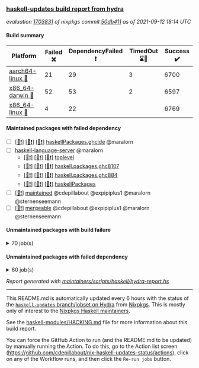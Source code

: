 ### [haskell-updates build report from hydra](https://hydra.nixos.org/jobset/nixpkgs/haskell-updates)
*evaluation [1703831](https://hydra.nixos.org/eval/1703831) of nixpkgs commit [50db411](https://github.com/NixOS/nixpkgs/commits/50db4114027783a597604a45ea0b3310f6b3d5da) as of 2021-09-12 18:14 UTC*
#### Build summary

 | Platform | Failed :x: | DependencyFailed :heavy_exclamation_mark: | TimedOut :hourglass::no_entry_sign: | Success :heavy_check_mark: | 
 | --- | --- | --- | --- | --- | 
 | [aarch64-linux :iphone:](https://hydra.nixos.org/eval/1703831?filter=.aarch64-linux) | 21 | 29 | 3 | 6700 | 
 | [x86_64-darwin :apple:](https://hydra.nixos.org/eval/1703831?filter=.x86_64-darwin) | 52 | 53 | 2 | 6597 | 
 | [x86_64-linux :penguin:](https://hydra.nixos.org/eval/1703831?filter=.x86_64-linux) | 4 | 22 |  | 6769 | 
#### Maintained packages with failed dependency
- [ ] [[:iphone::heavy_exclamation_mark:]](https://hydra.nixos.org/build/152674184) [[:apple::heavy_exclamation_mark:]](https://hydra.nixos.org/build/152675489) [[:penguin::heavy_exclamation_mark:]](https://hydra.nixos.org/build/152675840) [haskellPackages.ghcide](https://hydra.nixos.org/eval/1703831?filter=haskellPackages.ghcide) @maralorn
- [ ] [haskell-language-server](https://hydra.nixos.org/eval/1703831?filter=haskell-language-server) @maralorn
  - [[:iphone::heavy_exclamation_mark:]](https://hydra.nixos.org/build/152674843) [[:apple::heavy_exclamation_mark:]](https://hydra.nixos.org/build/152675853) [[:penguin::heavy_exclamation_mark:]](https://hydra.nixos.org/build/152673848) [toplevel](https://hydra.nixos.org/eval/1703831?filter=haskell-language-server)
  - [[:iphone::heavy_exclamation_mark:]](https://hydra.nixos.org/build/152675355) [[:apple::heavy_exclamation_mark:]](https://hydra.nixos.org/build/152675803) [[:penguin::heavy_exclamation_mark:]](https://hydra.nixos.org/build/152673775) [haskell.packages.ghc8107](https://hydra.nixos.org/eval/1703831?filter=haskell.packages.ghc8107.haskell-language-server)
  - [[:iphone::heavy_exclamation_mark:]](https://hydra.nixos.org/build/152675818) [[:apple::heavy_exclamation_mark:]](https://hydra.nixos.org/build/152674180) [[:penguin::heavy_exclamation_mark:]](https://hydra.nixos.org/build/152675198) [haskell.packages.ghc884](https://hydra.nixos.org/eval/1703831?filter=haskell.packages.ghc884.haskell-language-server)
  - [[:iphone::heavy_exclamation_mark:]](https://hydra.nixos.org/build/152674367) [[:apple::heavy_exclamation_mark:]](https://hydra.nixos.org/build/152674304) [[:penguin::heavy_exclamation_mark:]](https://hydra.nixos.org/build/152674098) [haskellPackages](https://hydra.nixos.org/eval/1703831?filter=haskellPackages.haskell-language-server)
- [ ] [[:penguin::heavy_exclamation_mark:]](https://hydra.nixos.org/build/152799495) [maintained](https://hydra.nixos.org/eval/1703831?filter=maintained) @cdepillabout @expipiplus1 @maralorn @sternenseemann
- [ ] [[:penguin::heavy_exclamation_mark:]](https://hydra.nixos.org/build/152799498) [mergeable](https://hydra.nixos.org/eval/1703831?filter=mergeable) @cdepillabout @expipiplus1 @maralorn @sternenseemann
#### Unmaintained packages with build failure
<details><summary>70 job(s) </summary>

- [ ] [[:iphone::heavy_check_mark:]](https://hydra.nixos.org/build/152507340) [[:apple::x:]](https://hydra.nixos.org/build/152492362) [[:penguin::heavy_check_mark:]](https://hydra.nixos.org/build/152507652) [haskellPackages.FractalArt](https://hydra.nixos.org/eval/1703831?filter=haskellPackages.FractalArt) 
- [ ] [[:iphone::x:]](https://hydra.nixos.org/build/152509575) [[:apple::heavy_check_mark:]](https://hydra.nixos.org/build/152508639) [[:penguin::heavy_check_mark:]](https://hydra.nixos.org/build/152494069) [haskellPackages.HsASA](https://hydra.nixos.org/eval/1703831?filter=haskellPackages.HsASA) 
- [ ] [[:iphone::x:]](https://hydra.nixos.org/build/152502435) [[:apple::heavy_check_mark:]](https://hydra.nixos.org/build/152509590) [[:penguin::heavy_check_mark:]](https://hydra.nixos.org/build/152504373) [haskellPackages.OrderedBits](https://hydra.nixos.org/eval/1703831?filter=haskellPackages.OrderedBits) 
- [ ] [[:iphone::x:]](https://hydra.nixos.org/build/152674026) [[:apple::heavy_check_mark:]](https://hydra.nixos.org/build/152674534) [[:penguin::heavy_check_mark:]](https://hydra.nixos.org/build/152675104) [haskellPackages.accelerate-llvm](https://hydra.nixos.org/eval/1703831?filter=haskellPackages.accelerate-llvm) 
- [ ] [[:iphone::x:]](https://hydra.nixos.org/build/152506339) [[:apple::heavy_check_mark:]](https://hydra.nixos.org/build/152493553) [[:penguin::heavy_check_mark:]](https://hydra.nixos.org/build/152500978) [haskellPackages.cdar-mBound](https://hydra.nixos.org/eval/1703831?filter=haskellPackages.cdar-mBound) 
- [ ] [[:iphone::heavy_check_mark:]](https://hydra.nixos.org/build/152500622) [[:apple::x:]](https://hydra.nixos.org/build/152507571) [[:penguin::heavy_check_mark:]](https://hydra.nixos.org/build/152494380) [haskellPackages.chiphunk](https://hydra.nixos.org/eval/1703831?filter=haskellPackages.chiphunk) 
- [ ] [[:iphone::heavy_check_mark:]](https://hydra.nixos.org/build/152492258) [[:apple::x:]](https://hydra.nixos.org/build/152495683) [[:penguin::heavy_check_mark:]](https://hydra.nixos.org/build/152502834) [haskellPackages.di-core](https://hydra.nixos.org/eval/1703831?filter=haskellPackages.di-core) 
- [ ] [[:iphone::heavy_check_mark:]](https://hydra.nixos.org/build/152509168) [[:apple::x:]](https://hydra.nixos.org/build/152494561) [[:penguin::heavy_check_mark:]](https://hydra.nixos.org/build/152509478) [haskellPackages.discount](https://hydra.nixos.org/eval/1703831?filter=haskellPackages.discount) 
- [ ] [[:iphone::heavy_check_mark:]](https://hydra.nixos.org/build/152491784) [[:apple::x:]](https://hydra.nixos.org/build/152503527) [[:penguin::heavy_check_mark:]](https://hydra.nixos.org/build/152505326) [haskellPackages.diskhash](https://hydra.nixos.org/eval/1703831?filter=haskellPackages.diskhash) 
- [ ] [[:iphone::x:]](https://hydra.nixos.org/build/152568518) [[:apple::x:]](https://hydra.nixos.org/build/152568517) [[:penguin::x:]](https://hydra.nixos.org/build/152568522) [haskellPackages.doi](https://hydra.nixos.org/eval/1703831?filter=haskellPackages.doi) 
- [ ] [[:iphone::x:]](https://hydra.nixos.org/build/152510217) [[:apple::x:]](https://hydra.nixos.org/build/152511087) [[:penguin::heavy_check_mark:]](https://hydra.nixos.org/build/152492512) [haskellPackages.easytensor](https://hydra.nixos.org/eval/1703831?filter=haskellPackages.easytensor) 
- [ ] [[:iphone::heavy_check_mark:]](https://hydra.nixos.org/build/152507869) [[:apple::x:]](https://hydra.nixos.org/build/152509447) [[:penguin::heavy_check_mark:]](https://hydra.nixos.org/build/152498902) [haskellPackages.epub-tools](https://hydra.nixos.org/eval/1703831?filter=haskellPackages.epub-tools) 
- [ ] [[:iphone::heavy_check_mark:]](https://hydra.nixos.org/build/152492340) [[:apple::x:]](https://hydra.nixos.org/build/152503115) [[:penguin::heavy_check_mark:]](https://hydra.nixos.org/build/152492253) [haskellPackages.exinst](https://hydra.nixos.org/eval/1703831?filter=haskellPackages.exinst) 
- [ ] [[:iphone::heavy_check_mark:]](https://hydra.nixos.org/build/152494058) [[:apple::x:]](https://hydra.nixos.org/build/152499080) [[:penguin::heavy_check_mark:]](https://hydra.nixos.org/build/152509344) [haskellPackages.float128](https://hydra.nixos.org/eval/1703831?filter=haskellPackages.float128) 
- [ ] [[:iphone::x:]](https://hydra.nixos.org/build/152502685) [[:apple::heavy_check_mark:]](https://hydra.nixos.org/build/152499222) [[:penguin::heavy_check_mark:]](https://hydra.nixos.org/build/152499417) [haskellPackages.freetype2](https://hydra.nixos.org/eval/1703831?filter=haskellPackages.freetype2) 
- [ ] [[:iphone::heavy_check_mark:]](https://hydra.nixos.org/build/152499733) [[:apple::x:]](https://hydra.nixos.org/build/152500123) [[:penguin::heavy_check_mark:]](https://hydra.nixos.org/build/152509730) [haskellPackages.gi-gdkx11](https://hydra.nixos.org/eval/1703831?filter=haskellPackages.gi-gdkx11) 
- [ ] [[:iphone::x:]](https://hydra.nixos.org/build/152508115) [[:penguin::heavy_check_mark:]](https://hydra.nixos.org/build/152505073) [haskellPackages.gnome-keyring](https://hydra.nixos.org/eval/1703831?filter=haskellPackages.gnome-keyring) 
- [ ] [[:iphone::heavy_check_mark:]](https://hydra.nixos.org/build/152509449) [[:apple::x:]](https://hydra.nixos.org/build/152491474) [[:penguin::heavy_check_mark:]](https://hydra.nixos.org/build/152496717) [haskellPackages.gtk-traymanager](https://hydra.nixos.org/eval/1703831?filter=haskellPackages.gtk-traymanager) 
- [ ] [[:iphone::heavy_check_mark:]](https://hydra.nixos.org/build/152509437) [[:apple::x:]](https://hydra.nixos.org/build/152505878) [[:penguin::heavy_check_mark:]](https://hydra.nixos.org/build/152498632) [haskellPackages.hamid](https://hydra.nixos.org/eval/1703831?filter=haskellPackages.hamid) 
- [ ] [[:iphone::heavy_check_mark:]](https://hydra.nixos.org/build/152505618) [[:apple::x:]](https://hydra.nixos.org/build/152500441) [[:penguin::heavy_check_mark:]](https://hydra.nixos.org/build/152499062) [haskellPackages.hid](https://hydra.nixos.org/eval/1703831?filter=haskellPackages.hid) 
- [ ] [[:iphone::heavy_check_mark:]](https://hydra.nixos.org/build/152491448) [[:apple::x:]](https://hydra.nixos.org/build/152492993) [[:penguin::heavy_check_mark:]](https://hydra.nixos.org/build/152509316) [haskellPackages.highlight](https://hydra.nixos.org/eval/1703831?filter=haskellPackages.highlight) 
- [ ] [[:iphone::x:]](https://hydra.nixos.org/build/152674684) [[:apple::x:]](https://hydra.nixos.org/build/152674021) [[:penguin::x:]](https://hydra.nixos.org/build/152675293) [haskellPackages.hls-plugin-api](https://hydra.nixos.org/eval/1703831?filter=haskellPackages.hls-plugin-api) 
- [ ] [[:iphone::heavy_check_mark:]](https://hydra.nixos.org/build/152498282) [[:apple::x:]](https://hydra.nixos.org/build/152503065) [[:penguin::heavy_check_mark:]](https://hydra.nixos.org/build/152493836) [haskellPackages.hmatrix-morpheus](https://hydra.nixos.org/eval/1703831?filter=haskellPackages.hmatrix-morpheus) 
- [ ] [[:iphone::heavy_check_mark:]](https://hydra.nixos.org/build/152493392) [[:apple::x:]](https://hydra.nixos.org/build/152505935) [[:penguin::heavy_check_mark:]](https://hydra.nixos.org/build/152494472) [haskellPackages.hmidi](https://hydra.nixos.org/eval/1703831?filter=haskellPackages.hmidi) 
- [ ] [[:iphone::x:]](https://hydra.nixos.org/build/152502960) [[:apple::heavy_check_mark:]](https://hydra.nixos.org/build/152496910) [[:penguin::heavy_check_mark:]](https://hydra.nixos.org/build/152509476) [haskellPackages.hq](https://hydra.nixos.org/eval/1703831?filter=haskellPackages.hq) 
- [ ] [[:iphone::heavy_check_mark:]](https://hydra.nixos.org/build/152501615) [[:apple::x:]](https://hydra.nixos.org/build/152500540) [[:penguin::heavy_check_mark:]](https://hydra.nixos.org/build/152493174) [haskellPackages.hs](https://hydra.nixos.org/eval/1703831?filter=haskellPackages.hs) 
- [ ] [[:iphone::heavy_check_mark:]](https://hydra.nixos.org/build/152495733) [[:apple::x:]](https://hydra.nixos.org/build/152510428) [[:penguin::heavy_check_mark:]](https://hydra.nixos.org/build/152496991) [haskellPackages.hsshellscript](https://hydra.nixos.org/eval/1703831?filter=haskellPackages.hsshellscript) 
- [ ] [[:iphone::heavy_check_mark:]](https://hydra.nixos.org/build/152496321) [[:apple::x:]](https://hydra.nixos.org/build/152510340) [[:penguin::heavy_check_mark:]](https://hydra.nixos.org/build/152504853) [haskellPackages.hssourceinfo](https://hydra.nixos.org/eval/1703831?filter=haskellPackages.hssourceinfo) 
- [ ] [[:iphone::heavy_check_mark:]](https://hydra.nixos.org/build/152497738) [[:apple::x:]](https://hydra.nixos.org/build/152507085) [[:penguin::heavy_check_mark:]](https://hydra.nixos.org/build/152495939) [haskellPackages.huckleberry](https://hydra.nixos.org/eval/1703831?filter=haskellPackages.huckleberry) 
- [ ] [[:iphone::heavy_check_mark:]](https://hydra.nixos.org/build/152497943) [[:apple::x:]](https://hydra.nixos.org/build/152510822) [[:penguin::heavy_check_mark:]](https://hydra.nixos.org/build/152500957) [haskellPackages.ipcvar](https://hydra.nixos.org/eval/1703831?filter=haskellPackages.ipcvar) 
- [ ] [[:iphone::heavy_check_mark:]](https://hydra.nixos.org/build/152508595) [[:apple::x:]](https://hydra.nixos.org/build/152495872) [[:penguin::heavy_check_mark:]](https://hydra.nixos.org/build/152495263) [haskellPackages.keep-alive](https://hydra.nixos.org/eval/1703831?filter=haskellPackages.keep-alive) 
- [ ] [[:iphone::x:]](https://hydra.nixos.org/build/152510579) [[:apple::heavy_check_mark:]](https://hydra.nixos.org/build/152494298) [[:penguin::heavy_check_mark:]](https://hydra.nixos.org/build/152497045) [haskellPackages.libBF](https://hydra.nixos.org/eval/1703831?filter=haskellPackages.libBF) 
- [ ] [[:iphone::heavy_check_mark:]](https://hydra.nixos.org/build/152675777) [[:apple::x:]](https://hydra.nixos.org/build/152675352) [[:penguin::heavy_check_mark:]](https://hydra.nixos.org/build/152673774) [haskellPackages.loc](https://hydra.nixos.org/eval/1703831?filter=haskellPackages.loc) 
- [ ] [[:iphone::x:]](https://hydra.nixos.org/build/152492818) [[:apple::heavy_check_mark:]](https://hydra.nixos.org/build/152509719) [[:penguin::heavy_check_mark:]](https://hydra.nixos.org/build/152511494) [haskellPackages.long-double](https://hydra.nixos.org/eval/1703831?filter=haskellPackages.long-double) 
- [ ] [[:iphone::heavy_check_mark:]](https://hydra.nixos.org/build/152498117) [[:apple::x:]](https://hydra.nixos.org/build/152507513) [[:penguin::heavy_check_mark:]](https://hydra.nixos.org/build/152497932) [haskellPackages.mediawiki2latex](https://hydra.nixos.org/eval/1703831?filter=haskellPackages.mediawiki2latex) 
- [ ] [[:iphone::heavy_check_mark:]](https://hydra.nixos.org/build/152497097) [[:apple::x:]](https://hydra.nixos.org/build/152508931) [[:penguin::heavy_check_mark:]](https://hydra.nixos.org/build/152500562) [haskellPackages.mercury-api](https://hydra.nixos.org/eval/1703831?filter=haskellPackages.mercury-api) 
- [ ] [[:iphone::heavy_check_mark:]](https://hydra.nixos.org/build/152502460) [[:apple::x:]](https://hydra.nixos.org/build/152508919) [[:penguin::heavy_check_mark:]](https://hydra.nixos.org/build/152499666) [haskellPackages.nano-cryptr](https://hydra.nixos.org/eval/1703831?filter=haskellPackages.nano-cryptr) 
- [ ] [[:iphone::x:]](https://hydra.nixos.org/build/152502821) [[:apple::heavy_check_mark:]](https://hydra.nixos.org/build/152493209) [[:penguin::heavy_check_mark:]](https://hydra.nixos.org/build/152505517) [haskellPackages.nlopt-haskell](https://hydra.nixos.org/eval/1703831?filter=haskellPackages.nlopt-haskell) 
- [ ] [[:iphone::heavy_check_mark:]](https://hydra.nixos.org/build/152675633) [[:apple::heavy_exclamation_mark:]](https://hydra.nixos.org/build/152675959) [[:penguin::x:]](https://hydra.nixos.org/build/152674970) [haskellPackages.nri-http](https://hydra.nixos.org/eval/1703831?filter=haskellPackages.nri-http) 
- [ ] [[:iphone::heavy_check_mark:]](https://hydra.nixos.org/build/152674791) [[:apple::x:]](https://hydra.nixos.org/build/152674974) [[:penguin::heavy_check_mark:]](https://hydra.nixos.org/build/152673783) [haskellPackages.nri-observability](https://hydra.nixos.org/eval/1703831?filter=haskellPackages.nri-observability) 
- [ ] [[:iphone::heavy_check_mark:]](https://hydra.nixos.org/build/152502471) [[:apple::x:]](https://hydra.nixos.org/build/152503280) [[:penguin::heavy_check_mark:]](https://hydra.nixos.org/build/152495713) [haskellPackages.opencv](https://hydra.nixos.org/eval/1703831?filter=haskellPackages.opencv) 
- [ ] [[:iphone::heavy_check_mark:]](https://hydra.nixos.org/build/152675233) [[:apple::x:]](https://hydra.nixos.org/build/152675636) [[:penguin::heavy_check_mark:]](https://hydra.nixos.org/build/152675536) [haskellPackages.persistent-pagination](https://hydra.nixos.org/eval/1703831?filter=haskellPackages.persistent-pagination) 
- [ ] [[:iphone::x:]](https://hydra.nixos.org/build/152491607) [[:apple::heavy_check_mark:]](https://hydra.nixos.org/build/152502926) [[:penguin::heavy_check_mark:]](https://hydra.nixos.org/build/152494423) [haskellPackages.picosat](https://hydra.nixos.org/eval/1703831?filter=haskellPackages.picosat) 
- [ ] [[:iphone::heavy_check_mark:]](https://hydra.nixos.org/build/152503407) [[:apple::x:]](https://hydra.nixos.org/build/152503003) [[:penguin::heavy_check_mark:]](https://hydra.nixos.org/build/152499598) [haskellPackages.ping-wrapper](https://hydra.nixos.org/eval/1703831?filter=haskellPackages.ping-wrapper) 
- [ ] [[:iphone::heavy_check_mark:]](https://hydra.nixos.org/build/152500149) [[:apple::x:]](https://hydra.nixos.org/build/152507350) [[:penguin::heavy_check_mark:]](https://hydra.nixos.org/build/152505410) [haskellPackages.pipes-zlib](https://hydra.nixos.org/eval/1703831?filter=haskellPackages.pipes-zlib) 
- [ ] [[:iphone::x:]](https://hydra.nixos.org/build/152500434) [[:apple::heavy_check_mark:]](https://hydra.nixos.org/build/152496200) [[:penguin::heavy_check_mark:]](https://hydra.nixos.org/build/152497792) [haskellPackages.poker](https://hydra.nixos.org/eval/1703831?filter=haskellPackages.poker) 
- [ ] [[:iphone::heavy_check_mark:]](https://hydra.nixos.org/build/152510250) [[:apple::x:]](https://hydra.nixos.org/build/152502006) [[:penguin::heavy_check_mark:]](https://hydra.nixos.org/build/152501309) [haskellPackages.posix-socket](https://hydra.nixos.org/eval/1703831?filter=haskellPackages.posix-socket) 
- [ ] [[:iphone::heavy_check_mark:]](https://hydra.nixos.org/build/152511205) [[:apple::x:]](https://hydra.nixos.org/build/152506708) [[:penguin::heavy_check_mark:]](https://hydra.nixos.org/build/152510997) [haskellPackages.posix-timer](https://hydra.nixos.org/eval/1703831?filter=haskellPackages.posix-timer) 
- [ ] [[:iphone::heavy_check_mark:]](https://hydra.nixos.org/build/152493116) [[:apple::x:]](https://hydra.nixos.org/build/152507038) [[:penguin::heavy_check_mark:]](https://hydra.nixos.org/build/152493952) [haskellPackages.pthread](https://hydra.nixos.org/eval/1703831?filter=haskellPackages.pthread) 
- [ ] [[:iphone::x:]](https://hydra.nixos.org/build/152673779) [[:apple::heavy_check_mark:]](https://hydra.nixos.org/build/152673751) [[:penguin::heavy_check_mark:]](https://hydra.nixos.org/build/152674969) [haskellPackages.ptr-poker](https://hydra.nixos.org/eval/1703831?filter=haskellPackages.ptr-poker) 
- [ ] [[:iphone::heavy_check_mark:]](https://hydra.nixos.org/build/152675440) [[:apple::x:]](https://hydra.nixos.org/build/152675680) [[:penguin::heavy_check_mark:]](https://hydra.nixos.org/build/152675151) [haskellPackages.sandwich-webdriver](https://hydra.nixos.org/eval/1703831?filter=haskellPackages.sandwich-webdriver) 
- [ ] [[:iphone::heavy_check_mark:]](https://hydra.nixos.org/build/152505368) [[:apple::x:]](https://hydra.nixos.org/build/152508856) [[:penguin::heavy_check_mark:]](https://hydra.nixos.org/build/152495663) [haskellPackages.sdp](https://hydra.nixos.org/eval/1703831?filter=haskellPackages.sdp) 
- [ ] [[:iphone::heavy_check_mark:]](https://hydra.nixos.org/build/152491328) [[:apple::x:]](https://hydra.nixos.org/build/152499898) [[:penguin::heavy_check_mark:]](https://hydra.nixos.org/build/152493868) [haskellPackages.select](https://hydra.nixos.org/eval/1703831?filter=haskellPackages.select) 
- [ ] [[:iphone::heavy_check_mark:]](https://hydra.nixos.org/build/152508391) [[:apple::x:]](https://hydra.nixos.org/build/152505856) [[:penguin::heavy_check_mark:]](https://hydra.nixos.org/build/152499076) [haskellPackages.shared-memory](https://hydra.nixos.org/eval/1703831?filter=haskellPackages.shared-memory) 
- [ ] [[:iphone::heavy_check_mark:]](https://hydra.nixos.org/build/152508946) [[:apple::x:]](https://hydra.nixos.org/build/152497347) [[:penguin::heavy_check_mark:]](https://hydra.nixos.org/build/152507875) [haskellPackages.sysinfo](https://hydra.nixos.org/eval/1703831?filter=haskellPackages.sysinfo) 
- [ ] [[:iphone::heavy_check_mark:]](https://hydra.nixos.org/build/152500136) [[:apple::x:]](https://hydra.nixos.org/build/152502603) [[:penguin::heavy_check_mark:]](https://hydra.nixos.org/build/152498644) [haskellPackages.tailfile-hinotify](https://hydra.nixos.org/eval/1703831?filter=haskellPackages.tailfile-hinotify) 
- [ ] [[:iphone::heavy_check_mark:]](https://hydra.nixos.org/build/152500539) [[:apple::x:]](https://hydra.nixos.org/build/152504061) [[:penguin::heavy_check_mark:]](https://hydra.nixos.org/build/152506760) [haskellPackages.thyme](https://hydra.nixos.org/eval/1703831?filter=haskellPackages.thyme) 
- [ ] [[:iphone::x:]](https://hydra.nixos.org/build/152675257) [[:apple::heavy_check_mark:]](https://hydra.nixos.org/build/152675018) [[:penguin::heavy_check_mark:]](https://hydra.nixos.org/build/152675786) [haskellPackages.type-natural](https://hydra.nixos.org/eval/1703831?filter=haskellPackages.type-natural) 
- [ ] [[:iphone::heavy_check_mark:]](https://hydra.nixos.org/build/152505279) [[:apple::x:]](https://hydra.nixos.org/build/152511356) [[:penguin::heavy_check_mark:]](https://hydra.nixos.org/build/152495443) [haskellPackages.tz](https://hydra.nixos.org/eval/1703831?filter=haskellPackages.tz) 
- [ ] [[:iphone::x:]](https://hydra.nixos.org/build/152504919) [[:apple::heavy_check_mark:]](https://hydra.nixos.org/build/152497417) [[:penguin::heavy_check_mark:]](https://hydra.nixos.org/build/152495249) [haskellPackages.unicode-properties](https://hydra.nixos.org/eval/1703831?filter=haskellPackages.unicode-properties) 
- [ ] [[:iphone::heavy_check_mark:]](https://hydra.nixos.org/build/152675872) [[:apple::x:]](https://hydra.nixos.org/build/152675203) [[:penguin::heavy_check_mark:]](https://hydra.nixos.org/build/152674525) [haskellPackages.wai-middleware-metrics](https://hydra.nixos.org/eval/1703831?filter=haskellPackages.wai-middleware-metrics) 
- [ ] [[:iphone::x:]](https://hydra.nixos.org/build/152568521) [[:apple::x:]](https://hydra.nixos.org/build/152568519) [[:penguin::x:]](https://hydra.nixos.org/build/152568520) [haskellPackages.windowslive](https://hydra.nixos.org/eval/1703831?filter=haskellPackages.windowslive) 
- [ ] [[:iphone::x:]](https://hydra.nixos.org/build/152494030) [[:apple::heavy_check_mark:]](https://hydra.nixos.org/build/152500501) [[:penguin::heavy_check_mark:]](https://hydra.nixos.org/build/152500564) [haskellPackages.wiringPi](https://hydra.nixos.org/eval/1703831?filter=haskellPackages.wiringPi) 
- [ ] [[:iphone::heavy_check_mark:]](https://hydra.nixos.org/build/152505793) [[:apple::x:]](https://hydra.nixos.org/build/152508752) [[:penguin::heavy_check_mark:]](https://hydra.nixos.org/build/152500553) [tests.haskell.writers](https://hydra.nixos.org/eval/1703831?filter=tests.haskell.writers) 
- [ ] [[:iphone::x:]](https://hydra.nixos.org/build/152511483) [[:apple::heavy_check_mark:]](https://hydra.nixos.org/build/152504139) [[:penguin::heavy_check_mark:]](https://hydra.nixos.org/build/152497474) [haskellPackages.x86-64bit](https://hydra.nixos.org/eval/1703831?filter=haskellPackages.x86-64bit) 
- [ ] [[:iphone::heavy_check_mark:]](https://hydra.nixos.org/build/152494292) [[:apple::x:]](https://hydra.nixos.org/build/152491427) [[:penguin::heavy_check_mark:]](https://hydra.nixos.org/build/152497933) [haskellPackages.xmonad-utils](https://hydra.nixos.org/eval/1703831?filter=haskellPackages.xmonad-utils) 
- [ ] [[:iphone::heavy_check_mark:]](https://hydra.nixos.org/build/152507362) [[:apple::x:]](https://hydra.nixos.org/build/152501086) [[:penguin::heavy_check_mark:]](https://hydra.nixos.org/build/152496267) [haskellPackages.yoga](https://hydra.nixos.org/eval/1703831?filter=haskellPackages.yoga) 
- [ ] [[:iphone::heavy_check_mark:]](https://hydra.nixos.org/build/152508768) [[:apple::x:]](https://hydra.nixos.org/build/152502036) [[:penguin::heavy_check_mark:]](https://hydra.nixos.org/build/152491324) [haskellPackages.zip](https://hydra.nixos.org/eval/1703831?filter=haskellPackages.zip) 
- [ ] [[:iphone::heavy_check_mark:]](https://hydra.nixos.org/build/152505919) [[:apple::x:]](https://hydra.nixos.org/build/152491853) [[:penguin::heavy_check_mark:]](https://hydra.nixos.org/build/152496332) [haskellPackages.zot](https://hydra.nixos.org/eval/1703831?filter=haskellPackages.zot) 
- [ ] [[:iphone::heavy_check_mark:]](https://hydra.nixos.org/build/152500311) [[:apple::x:]](https://hydra.nixos.org/build/152503647) [[:penguin::heavy_check_mark:]](https://hydra.nixos.org/build/152503070) [haskellPackages.zxcvbn-c](https://hydra.nixos.org/eval/1703831?filter=haskellPackages.zxcvbn-c) 
</details>

#### Unmaintained packages with failed dependency
<details><summary>60 job(s) </summary>

- [ ] [[:iphone::heavy_exclamation_mark:]](https://hydra.nixos.org/build/152500394) [[:apple::heavy_check_mark:]](https://hydra.nixos.org/build/152511009) [[:penguin::heavy_check_mark:]](https://hydra.nixos.org/build/152500631) [haskellPackages.PrimitiveArray](https://hydra.nixos.org/eval/1703831?filter=haskellPackages.PrimitiveArray) 
- [ ] [[:iphone::heavy_check_mark:]](https://hydra.nixos.org/build/152673861) [[:apple::heavy_exclamation_mark:]](https://hydra.nixos.org/build/152675706) [[:penguin::heavy_check_mark:]](https://hydra.nixos.org/build/152674953) [haskellPackages.antiope-es](https://hydra.nixos.org/eval/1703831?filter=haskellPackages.antiope-es) 
- [ ] [[:iphone::heavy_check_mark:]](https://hydra.nixos.org/build/152493386) [[:apple::heavy_exclamation_mark:]](https://hydra.nixos.org/build/152503462) [[:penguin::heavy_check_mark:]](https://hydra.nixos.org/build/152499387) [haskellPackages.di](https://hydra.nixos.org/eval/1703831?filter=haskellPackages.di) 
- [ ] [[:iphone::heavy_check_mark:]](https://hydra.nixos.org/build/152497856) [[:apple::heavy_exclamation_mark:]](https://hydra.nixos.org/build/152496862) [[:penguin::heavy_check_mark:]](https://hydra.nixos.org/build/152497725) [haskellPackages.di-df1](https://hydra.nixos.org/eval/1703831?filter=haskellPackages.di-df1) 
- [ ] [[:iphone::heavy_check_mark:]](https://hydra.nixos.org/build/152496099) [[:apple::heavy_exclamation_mark:]](https://hydra.nixos.org/build/152496974) [[:penguin::heavy_check_mark:]](https://hydra.nixos.org/build/152493467) [haskellPackages.di-handle](https://hydra.nixos.org/eval/1703831?filter=haskellPackages.di-handle) 
- [ ] [[:iphone::heavy_check_mark:]](https://hydra.nixos.org/build/152500400) [[:apple::heavy_exclamation_mark:]](https://hydra.nixos.org/build/152511394) [[:penguin::heavy_check_mark:]](https://hydra.nixos.org/build/152496702) [haskellPackages.di-monad](https://hydra.nixos.org/eval/1703831?filter=haskellPackages.di-monad) 
- [ ] [[:iphone::heavy_exclamation_mark:]](https://hydra.nixos.org/build/152498207) [[:apple::heavy_exclamation_mark:]](https://hydra.nixos.org/build/152493990) [[:penguin::heavy_check_mark:]](https://hydra.nixos.org/build/152509749) [haskellPackages.easytensor-vulkan](https://hydra.nixos.org/eval/1703831?filter=haskellPackages.easytensor-vulkan) 
- [ ] [[:iphone::heavy_check_mark:]](https://hydra.nixos.org/build/152501942) [[:apple::heavy_exclamation_mark:]](https://hydra.nixos.org/build/152497128) [[:penguin::heavy_check_mark:]](https://hydra.nixos.org/build/152510583) [haskellPackages.exinst-aeson](https://hydra.nixos.org/eval/1703831?filter=haskellPackages.exinst-aeson) 
- [ ] [[:iphone::heavy_check_mark:]](https://hydra.nixos.org/build/152501873) [[:apple::heavy_exclamation_mark:]](https://hydra.nixos.org/build/152495699) [[:penguin::heavy_check_mark:]](https://hydra.nixos.org/build/152509135) [haskellPackages.exinst-bytes](https://hydra.nixos.org/eval/1703831?filter=haskellPackages.exinst-bytes) 
- [ ] [[:iphone::heavy_check_mark:]](https://hydra.nixos.org/build/152491769) [[:apple::heavy_exclamation_mark:]](https://hydra.nixos.org/build/152506553) [[:penguin::heavy_check_mark:]](https://hydra.nixos.org/build/152501312) [haskellPackages.exinst-cereal](https://hydra.nixos.org/eval/1703831?filter=haskellPackages.exinst-cereal) 
- [ ] [[:iphone::heavy_check_mark:]](https://hydra.nixos.org/build/152505529) [[:apple::heavy_exclamation_mark:]](https://hydra.nixos.org/build/152491755) [[:penguin::heavy_check_mark:]](https://hydra.nixos.org/build/152510155) [haskellPackages.exinst-serialise](https://hydra.nixos.org/eval/1703831?filter=haskellPackages.exinst-serialise) 
- [ ] [[:iphone::heavy_check_mark:]](https://hydra.nixos.org/build/152493828) [[:apple::heavy_exclamation_mark:]](https://hydra.nixos.org/build/152505154) [[:penguin::heavy_check_mark:]](https://hydra.nixos.org/build/152493229) [haskellPackages.fastparser](https://hydra.nixos.org/eval/1703831?filter=haskellPackages.fastparser) 
- [ ] [[:iphone::heavy_exclamation_mark:]](https://hydra.nixos.org/build/152675686) [[:apple::heavy_exclamation_mark:]](https://hydra.nixos.org/build/152675473) [[:penguin::heavy_exclamation_mark:]](https://hydra.nixos.org/build/152675021) [haskellPackages.hls-brittany-plugin](https://hydra.nixos.org/eval/1703831?filter=haskellPackages.hls-brittany-plugin) 
- [ ] [[:iphone::heavy_exclamation_mark:]](https://hydra.nixos.org/build/152673749) [[:apple::heavy_exclamation_mark:]](https://hydra.nixos.org/build/152675626) [[:penguin::heavy_exclamation_mark:]](https://hydra.nixos.org/build/152675765) [haskellPackages.hls-call-hierarchy-plugin](https://hydra.nixos.org/eval/1703831?filter=haskellPackages.hls-call-hierarchy-plugin) 
- [ ] [[:iphone::heavy_exclamation_mark:]](https://hydra.nixos.org/build/152674421) [[:apple::heavy_exclamation_mark:]](https://hydra.nixos.org/build/152674353) [[:penguin::heavy_exclamation_mark:]](https://hydra.nixos.org/build/152674750) [haskellPackages.hls-class-plugin](https://hydra.nixos.org/eval/1703831?filter=haskellPackages.hls-class-plugin) 
- [ ] [[:iphone::heavy_exclamation_mark:]](https://hydra.nixos.org/build/152675241) [[:apple::heavy_exclamation_mark:]](https://hydra.nixos.org/build/152674101) [[:penguin::heavy_exclamation_mark:]](https://hydra.nixos.org/build/152674435) [haskellPackages.hls-eval-plugin](https://hydra.nixos.org/eval/1703831?filter=haskellPackages.hls-eval-plugin) 
- [ ] [[:iphone::heavy_exclamation_mark:]](https://hydra.nixos.org/build/152674555) [[:apple::heavy_exclamation_mark:]](https://hydra.nixos.org/build/152675753) [[:penguin::heavy_exclamation_mark:]](https://hydra.nixos.org/build/152675484) [haskellPackages.hls-explicit-imports-plugin](https://hydra.nixos.org/eval/1703831?filter=haskellPackages.hls-explicit-imports-plugin) 
- [ ] [[:iphone::heavy_exclamation_mark:]](https://hydra.nixos.org/build/152674717) [[:apple::heavy_exclamation_mark:]](https://hydra.nixos.org/build/152674480) [[:penguin::heavy_exclamation_mark:]](https://hydra.nixos.org/build/152675290) [haskellPackages.hls-floskell-plugin](https://hydra.nixos.org/eval/1703831?filter=haskellPackages.hls-floskell-plugin) 
- [ ] [[:iphone::heavy_exclamation_mark:]](https://hydra.nixos.org/build/152675614) [[:apple::heavy_exclamation_mark:]](https://hydra.nixos.org/build/152675549) [[:penguin::heavy_exclamation_mark:]](https://hydra.nixos.org/build/152675685) [haskellPackages.hls-fourmolu-plugin](https://hydra.nixos.org/eval/1703831?filter=haskellPackages.hls-fourmolu-plugin) 
- [ ] [[:iphone::heavy_exclamation_mark:]](https://hydra.nixos.org/build/152675444) [[:apple::heavy_exclamation_mark:]](https://hydra.nixos.org/build/152675504) [[:penguin::heavy_exclamation_mark:]](https://hydra.nixos.org/build/152674213) [haskellPackages.hls-haddock-comments-plugin](https://hydra.nixos.org/eval/1703831?filter=haskellPackages.hls-haddock-comments-plugin) 
- [ ] [[:iphone::heavy_exclamation_mark:]](https://hydra.nixos.org/build/152674268) [[:apple::heavy_exclamation_mark:]](https://hydra.nixos.org/build/152674327) [[:penguin::heavy_exclamation_mark:]](https://hydra.nixos.org/build/152674574) [haskellPackages.hls-hlint-plugin](https://hydra.nixos.org/eval/1703831?filter=haskellPackages.hls-hlint-plugin) 
- [ ] [[:iphone::heavy_exclamation_mark:]](https://hydra.nixos.org/build/152675590) [[:apple::heavy_exclamation_mark:]](https://hydra.nixos.org/build/152675741) [[:penguin::heavy_exclamation_mark:]](https://hydra.nixos.org/build/152674458) [haskellPackages.hls-module-name-plugin](https://hydra.nixos.org/eval/1703831?filter=haskellPackages.hls-module-name-plugin) 
- [ ] [[:iphone::heavy_exclamation_mark:]](https://hydra.nixos.org/build/152673916) [[:apple::heavy_exclamation_mark:]](https://hydra.nixos.org/build/152673874) [[:penguin::heavy_exclamation_mark:]](https://hydra.nixos.org/build/152674820) [haskellPackages.hls-ormolu-plugin](https://hydra.nixos.org/eval/1703831?filter=haskellPackages.hls-ormolu-plugin) 
- [ ] [[:iphone::heavy_exclamation_mark:]](https://hydra.nixos.org/build/152674683) [[:apple::heavy_exclamation_mark:]](https://hydra.nixos.org/build/152675767) [[:penguin::heavy_exclamation_mark:]](https://hydra.nixos.org/build/152675845) [haskellPackages.hls-pragmas-plugin](https://hydra.nixos.org/eval/1703831?filter=haskellPackages.hls-pragmas-plugin) 
- [ ] [[:iphone::heavy_exclamation_mark:]](https://hydra.nixos.org/build/152675509) [[:apple::heavy_exclamation_mark:]](https://hydra.nixos.org/build/152673799) [[:penguin::heavy_exclamation_mark:]](https://hydra.nixos.org/build/152675895) [haskellPackages.hls-refine-imports-plugin](https://hydra.nixos.org/eval/1703831?filter=haskellPackages.hls-refine-imports-plugin) 
- [ ] [[:iphone::heavy_exclamation_mark:]](https://hydra.nixos.org/build/152674148) [[:apple::heavy_exclamation_mark:]](https://hydra.nixos.org/build/152673988) [[:penguin::heavy_exclamation_mark:]](https://hydra.nixos.org/build/152674737) [haskellPackages.hls-retrie-plugin](https://hydra.nixos.org/eval/1703831?filter=haskellPackages.hls-retrie-plugin) 
- [ ] [[:iphone::heavy_exclamation_mark:]](https://hydra.nixos.org/build/152674963) [[:apple::heavy_exclamation_mark:]](https://hydra.nixos.org/build/152675939) [[:penguin::heavy_exclamation_mark:]](https://hydra.nixos.org/build/152674935) [haskellPackages.hls-splice-plugin](https://hydra.nixos.org/eval/1703831?filter=haskellPackages.hls-splice-plugin) 
- [ ] [[:iphone::heavy_exclamation_mark:]](https://hydra.nixos.org/build/152674444) [[:apple::heavy_exclamation_mark:]](https://hydra.nixos.org/build/152674932) [[:penguin::heavy_exclamation_mark:]](https://hydra.nixos.org/build/152675487) [haskellPackages.hls-stylish-haskell-plugin](https://hydra.nixos.org/eval/1703831?filter=haskellPackages.hls-stylish-haskell-plugin) 
- [ ] [[:iphone::heavy_exclamation_mark:]](https://hydra.nixos.org/build/152675531) [[:apple::heavy_exclamation_mark:]](https://hydra.nixos.org/build/152675989) [[:penguin::heavy_exclamation_mark:]](https://hydra.nixos.org/build/152674407) [haskellPackages.hls-tactics-plugin](https://hydra.nixos.org/eval/1703831?filter=haskellPackages.hls-tactics-plugin) 
- [ ] [[:iphone::heavy_exclamation_mark:]](https://hydra.nixos.org/build/152674758) [[:apple::heavy_exclamation_mark:]](https://hydra.nixos.org/build/152673831) [[:penguin::heavy_exclamation_mark:]](https://hydra.nixos.org/build/152675081) [haskellPackages.hls-test-utils](https://hydra.nixos.org/eval/1703831?filter=haskellPackages.hls-test-utils) 
- [ ] [[:iphone::heavy_exclamation_mark:]](https://hydra.nixos.org/build/152492121) [[:apple::heavy_check_mark:]](https://hydra.nixos.org/build/152511108) [[:penguin::heavy_check_mark:]](https://hydra.nixos.org/build/152510872) [haskellPackages.hmatrix-nlopt](https://hydra.nixos.org/eval/1703831?filter=haskellPackages.hmatrix-nlopt) 
- [ ] [[:iphone::heavy_exclamation_mark:]](https://hydra.nixos.org/build/152674370) [[:apple::heavy_check_mark:]](https://hydra.nixos.org/build/152675121) [[:penguin::heavy_check_mark:]](https://hydra.nixos.org/build/152674672) [haskellPackages.jsonifier](https://hydra.nixos.org/eval/1703831?filter=haskellPackages.jsonifier) 
- [ ] [[:iphone::heavy_check_mark:]](https://hydra.nixos.org/build/152674835) [[:apple::heavy_exclamation_mark:]](https://hydra.nixos.org/build/152674173) [[:penguin::heavy_check_mark:]](https://hydra.nixos.org/build/152674115) [haskellPackages.keenser](https://hydra.nixos.org/eval/1703831?filter=haskellPackages.keenser) 
- [ ] [[:iphone::heavy_check_mark:]](https://hydra.nixos.org/build/152797091) [[:apple::heavy_exclamation_mark:]](https://hydra.nixos.org/build/152799505) [[:penguin::heavy_check_mark:]](https://hydra.nixos.org/build/152797090) [haskellPackages.libvirt-hs](https://hydra.nixos.org/eval/1703831?filter=haskellPackages.libvirt-hs) 
- [ ] [[:iphone::heavy_check_mark:]](https://hydra.nixos.org/build/152507371) [[:apple::heavy_exclamation_mark:]](https://hydra.nixos.org/build/152504525) [[:penguin::heavy_check_mark:]](https://hydra.nixos.org/build/152500279) [haskellPackages.moto](https://hydra.nixos.org/eval/1703831?filter=haskellPackages.moto) 
- [ ] [[:iphone::heavy_check_mark:]](https://hydra.nixos.org/build/152674798) [[:apple::heavy_exclamation_mark:]](https://hydra.nixos.org/build/152674726) [[:penguin::heavy_check_mark:]](https://hydra.nixos.org/build/152673772) [haskellPackages.nri-redis](https://hydra.nixos.org/eval/1703831?filter=haskellPackages.nri-redis) 
- [ ] [[:iphone::heavy_check_mark:]](https://hydra.nixos.org/build/152675749) [[:apple::heavy_exclamation_mark:]](https://hydra.nixos.org/build/152674463) [[:penguin::heavy_check_mark:]](https://hydra.nixos.org/build/152675099) [haskellPackages.nri-test-encoding](https://hydra.nixos.org/eval/1703831?filter=haskellPackages.nri-test-encoding) 
- [ ] [[:iphone::heavy_check_mark:]](https://hydra.nixos.org/build/152500302) [[:apple::heavy_exclamation_mark:]](https://hydra.nixos.org/build/152503674) [[:penguin::heavy_check_mark:]](https://hydra.nixos.org/build/152493920) [haskellPackages.opencv-extra](https://hydra.nixos.org/eval/1703831?filter=haskellPackages.opencv-extra) 
- [ ] [[:iphone::heavy_exclamation_mark:]](https://hydra.nixos.org/build/152675554) [[:apple::heavy_check_mark:]](https://hydra.nixos.org/build/152674708) [[:penguin::heavy_check_mark:]](https://hydra.nixos.org/build/152673963) [haskellPackages.opentelemetry-extra](https://hydra.nixos.org/eval/1703831?filter=haskellPackages.opentelemetry-extra) 
- [ ] [[:iphone::heavy_exclamation_mark:]](https://hydra.nixos.org/build/152675332) [[:apple::heavy_check_mark:]](https://hydra.nixos.org/build/152674538) [[:penguin::heavy_check_mark:]](https://hydra.nixos.org/build/152674431) [haskellPackages.opentelemetry-lightstep](https://hydra.nixos.org/eval/1703831?filter=haskellPackages.opentelemetry-lightstep) 
- [ ] [[:iphone::heavy_check_mark:]](https://hydra.nixos.org/build/152509673) [[:apple::heavy_exclamation_mark:]](https://hydra.nixos.org/build/152505819) [[:penguin::heavy_check_mark:]](https://hydra.nixos.org/build/152509847) [haskellPackages.orgmode-parse](https://hydra.nixos.org/eval/1703831?filter=haskellPackages.orgmode-parse) 
- [ ] [[:iphone::heavy_check_mark:]](https://hydra.nixos.org/build/152675917) [[:apple::heavy_exclamation_mark:]](https://hydra.nixos.org/build/152674391) [[:penguin::heavy_check_mark:]](https://hydra.nixos.org/build/152675496) [haskellPackages.orgstat](https://hydra.nixos.org/eval/1703831?filter=haskellPackages.orgstat) 
- [ ] [[:iphone::heavy_check_mark:]](https://hydra.nixos.org/build/152504785) [[:apple::heavy_exclamation_mark:]](https://hydra.nixos.org/build/152507750) [[:penguin::heavy_check_mark:]](https://hydra.nixos.org/build/152497354) [haskellPackages.postgresql-replicant](https://hydra.nixos.org/eval/1703831?filter=haskellPackages.postgresql-replicant) 
- [ ] [[:iphone::heavy_exclamation_mark:]](https://hydra.nixos.org/build/152498509) [[:apple::heavy_check_mark:]](https://hydra.nixos.org/build/152507663) [[:penguin::heavy_check_mark:]](https://hydra.nixos.org/build/152505050) [haskellPackages.rounded](https://hydra.nixos.org/eval/1703831?filter=haskellPackages.rounded) 
- [ ] [[:iphone::heavy_check_mark:]](https://hydra.nixos.org/build/152674061) [[:apple::heavy_exclamation_mark:]](https://hydra.nixos.org/build/152675194) [[:penguin::heavy_check_mark:]](https://hydra.nixos.org/build/152674908) [haskellPackages.scan-metadata](https://hydra.nixos.org/eval/1703831?filter=haskellPackages.scan-metadata) 
- [ ] [[:iphone::heavy_check_mark:]](https://hydra.nixos.org/build/152502037) [[:apple::heavy_exclamation_mark:]](https://hydra.nixos.org/build/152493372) [[:penguin::heavy_check_mark:]](https://hydra.nixos.org/build/152511192) [haskellPackages.sdp-binary](https://hydra.nixos.org/eval/1703831?filter=haskellPackages.sdp-binary) 
- [ ] [[:iphone::heavy_check_mark:]](https://hydra.nixos.org/build/152511718) [[:apple::heavy_exclamation_mark:]](https://hydra.nixos.org/build/152496021) [[:penguin::heavy_check_mark:]](https://hydra.nixos.org/build/152498904) [haskellPackages.sdp-deepseq](https://hydra.nixos.org/eval/1703831?filter=haskellPackages.sdp-deepseq) 
- [ ] [[:iphone::heavy_check_mark:]](https://hydra.nixos.org/build/152507025) [[:apple::heavy_exclamation_mark:]](https://hydra.nixos.org/build/152497393) [[:penguin::heavy_check_mark:]](https://hydra.nixos.org/build/152502571) [haskellPackages.sdp-hashable](https://hydra.nixos.org/eval/1703831?filter=haskellPackages.sdp-hashable) 
- [ ] [[:iphone::heavy_check_mark:]](https://hydra.nixos.org/build/152498021) [[:apple::heavy_exclamation_mark:]](https://hydra.nixos.org/build/152507423) [[:penguin::heavy_check_mark:]](https://hydra.nixos.org/build/152508678) [haskellPackages.sdp-io](https://hydra.nixos.org/eval/1703831?filter=haskellPackages.sdp-io) 
- [ ] [[:iphone::heavy_check_mark:]](https://hydra.nixos.org/build/152502059) [[:apple::heavy_exclamation_mark:]](https://hydra.nixos.org/build/152492474) [[:penguin::heavy_check_mark:]](https://hydra.nixos.org/build/152506779) [haskellPackages.sdp-quickcheck](https://hydra.nixos.org/eval/1703831?filter=haskellPackages.sdp-quickcheck) 
- [ ] [[:iphone::heavy_check_mark:]](https://hydra.nixos.org/build/152498296) [[:apple::heavy_exclamation_mark:]](https://hydra.nixos.org/build/152501704) [[:penguin::heavy_check_mark:]](https://hydra.nixos.org/build/152495490) [haskellPackages.sdp4bytestring](https://hydra.nixos.org/eval/1703831?filter=haskellPackages.sdp4bytestring) 
- [ ] [[:iphone::heavy_check_mark:]](https://hydra.nixos.org/build/152504376) [[:apple::heavy_exclamation_mark:]](https://hydra.nixos.org/build/152496850) [[:penguin::heavy_check_mark:]](https://hydra.nixos.org/build/152494251) [haskellPackages.sdp4text](https://hydra.nixos.org/eval/1703831?filter=haskellPackages.sdp4text) 
- [ ] [[:iphone::heavy_check_mark:]](https://hydra.nixos.org/build/152509826) [[:apple::heavy_exclamation_mark:]](https://hydra.nixos.org/build/152508329) [[:penguin::heavy_check_mark:]](https://hydra.nixos.org/build/152491918) [haskellPackages.sdp4unordered](https://hydra.nixos.org/eval/1703831?filter=haskellPackages.sdp4unordered) 
- [ ] [[:iphone::heavy_check_mark:]](https://hydra.nixos.org/build/152505172) [[:apple::heavy_exclamation_mark:]](https://hydra.nixos.org/build/152501053) [[:penguin::heavy_check_mark:]](https://hydra.nixos.org/build/152491946) [haskellPackages.sdp4vector](https://hydra.nixos.org/eval/1703831?filter=haskellPackages.sdp4vector) 
- [ ] [[:iphone::heavy_exclamation_mark:]](https://hydra.nixos.org/build/152674865) [[:apple::heavy_check_mark:]](https://hydra.nixos.org/build/152674395) [[:penguin::heavy_check_mark:]](https://hydra.nixos.org/build/152675280) [haskellPackages.sized](https://hydra.nixos.org/eval/1703831?filter=haskellPackages.sized) 
- [ ] [taskell](https://hydra.nixos.org/eval/1703831?filter=taskell) 
  - [[:iphone::heavy_check_mark:]](https://hydra.nixos.org/build/152673827) [[:apple::heavy_exclamation_mark:]](https://hydra.nixos.org/build/152673771) [[:penguin::heavy_check_mark:]](https://hydra.nixos.org/build/152675299) [toplevel](https://hydra.nixos.org/eval/1703831?filter=taskell)
  - [[:iphone::heavy_check_mark:]](https://hydra.nixos.org/build/152673983) [[:apple::heavy_exclamation_mark:]](https://hydra.nixos.org/build/152674894) [[:penguin::heavy_check_mark:]](https://hydra.nixos.org/build/152674011) [haskellPackages](https://hydra.nixos.org/eval/1703831?filter=haskellPackages.taskell)
- [ ] [[:iphone::heavy_exclamation_mark:]](https://hydra.nixos.org/build/152504388) [[:apple::heavy_check_mark:]](https://hydra.nixos.org/build/152496781) [[:penguin::heavy_check_mark:]](https://hydra.nixos.org/build/152496621) [haskellPackages.unicode-names](https://hydra.nixos.org/eval/1703831?filter=haskellPackages.unicode-names) 
- [ ] [[:iphone::heavy_check_mark:]](https://hydra.nixos.org/build/152497010) [[:apple::heavy_exclamation_mark:]](https://hydra.nixos.org/build/152502549) [[:penguin::heavy_check_mark:]](https://hydra.nixos.org/build/152493100) [haskellPackages.xbattbar](https://hydra.nixos.org/eval/1703831?filter=haskellPackages.xbattbar) 
</details>

*Report generated with [maintainers/scripts/haskell/hydra-report.hs](https://github.com/NixOS/nixpkgs/blob/haskell-updates/maintainers/scripts/haskell/hydra-report.sh)*


----------------------------------------------------------------------

This README.md is automatically updated every 6 hours with the status of the
[`haskell-updates` branch/jobset on Hydra](https://hydra.nixos.org/jobset/nixpkgs/haskell-updates)
from [Nixpkgs](https://github.com/NixOS/nixpkgs).  This is mostly only of
interest to the [Nixpkgs Haskell maintainers](https://github.com/orgs/NixOS/teams/haskell).

See the
[haskell-modules/HACKING.md](https://github.com/NixOS/nixpkgs/blob/haskell-updates/pkgs/development/haskell-modules/HACKING.md)
file for more information about this build report.

You can force the GitHub Action to run (and the README.md to be updated) by
manually running the Action.  To do this, go to the Action list screen
(https://github.com/cdepillabout/nix-haskell-updates-status/actions),
click on any of the Workflow runs, and then click the `Re-run jobs` button.
